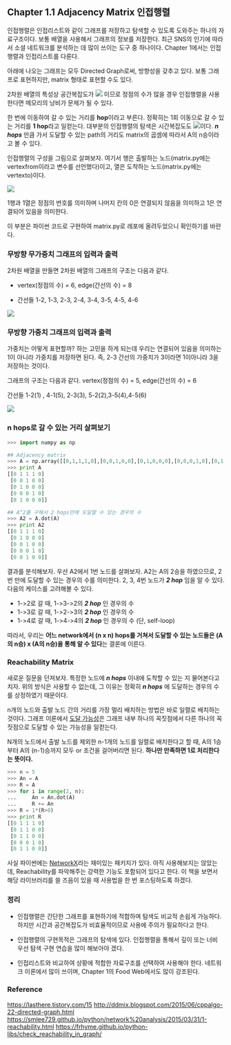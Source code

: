 ## Chapter 1.1 Adjacency Matrix 인접행렬

인접행렬은 인접리스트와 같이 그래프를 저장하고 탐색할 수 있도록 도와주는 하나의 자료구조이다. 보통 배열을 사용해서 그래프의 정보를 저장한다. 최근 SNS의 인기에 따라서 소셜 네트워크를 분석하는 데 많이 쓰이는 도구 중 하나이다. Chapter 1에서는 인접행렬과 인접리스트를 다룬다.

아래에 나오는 그래프는 모두 Directed Graph로써, 방향성을 갖추고 있다. 보통 그래프로 표현하지만, matrix 형태로 표현할 수도 있다.

2차원 배열의 특성상 공간복잡도가 ![](https://t1.daumcdn.net/cfile/tistory/21473C4C56AF54680D) 이므로 정점의 수가 많을 경우 인접행렬을 사용한다면 메모리의 낭비가 문제가 될 수 있다.

한 번에 이동하여 갈 수 있는 거리를 **hop**이라고 부른다. 정확히는 1회 이동으로 갈 수 있는 거리를 **1 hop**라고 일컫는다. 대부분의 인접행렬의 탐색은 시간복잡도도 ![](https://t1.daumcdn.net/cfile/tistory/21473C4C56AF54680D)이다. ***n hops*** 만큼 가서 도달할 수 있는 path의 거리도 matrix의 곱셈에 따라서 A의 n승이라고 볼 수 있다.

인접행렬의 구성을 그림으로 살펴보자. 여기서 행은 출발하는 노드(matrix.py에는 vertexfrom이라고 변수를 선언했다)이고, 열은 도착하는 노드(matrix.py에는 vertexto)이다.

![](https://t1.daumcdn.net/cfile/tistory/2615F83D56AF573315)

1행과 1열은 정점의 번호를 의미하며 나머지 칸의 0은 연결되지 않음을 의미하고 1은 연결되어 있음을 의미한다. 

이 부분은 파이썬 코드로 구현하여 matrix.py로 레포에 올려두었으니 확인하기를 바란다.

### 무방향 무가중치 그래프의 입력과 출력

  

2차원 배열을 만들면 2차원 배열의 그래프의 구조는 다음과 같다.

* vertex(정점의 수) = 6, edge(간선의 수) = 8

* 간선들 1-2, 1-3, 2-3, 2-4, 3-4, 3-5, 4-5, 4-6

![](https://t1.daumcdn.net/cfile/tistory/2648384156AF59DE0E)

### 무방향 가중치 그래프의 입력과 출력

가중치는 어떻게 표현할까? 하는 고민을 하게 되는데 우리는 연결되어 있음을 의미하는 1이 아니라 가중치를 저장하면 된다. 즉, 2-3 간선의 가중치가 3이라면 1이아니라 3을 저장하는 것이다.

그래프의 구조는 다음과 같다. vertex(정점의 수) = 5, edge(간선의 수) = 6

간선들 1-2(1) , 4-1(5), 2-3(3), 5-2(2),3-5(4),4-5(6)

![](https://t1.daumcdn.net/cfile/tistory/2364234456AE272804)

### n hops로 갈 수 있는 거리 살펴보기
```python
>>> import numpy as np

## Adjacency matrix
>>> A = np.array([[0,1,1,1,0],[0,0,1,0,0],[0,1,0,0,0],[0,0,0,1,0],[0,1,0,0,0]])
>>> print A
[[0 1 1 1 0]
 [0 0 1 0 0]
 [0 1 0 0 0]
 [0 0 0 1 0]
 [0 1 0 0 0]]

## A^2를 구해서 2 hops만에 도달할 수 있는 경우의 수
>>> A2 = A.dot(A)
>>> print A2
[[0 1 1 1 0]
 [0 1 0 0 0]
 [0 0 1 0 0]
 [0 0 0 1 0]
 [0 0 1 0 0]]
```

결과를 분석해보자. 우선 A2에서 1번 노드를 살펴보자. A2는 A의 2승을 하였으므로, 2번 만에 도달할 수 있는 경우의 수를 의미한다. 2, 3, 4번 노드가 ***2 hop*** 임을 알 수 있다. 다음의 케이스를 고려해볼 수 있다.

* 1->2로 갈 때, 1->3->2의 ***2 hop*** 인 경우의 수
* 1->3로 갈 때, 1->2->3의 ***2 hop*** 인 경우의 수
* 1->4로 갈 때, 1->4->4의 ***2 hop*** 인 경우의 수 (단, self-loop)

따라서, 우리는 **어느 network에서  (n x n) hops를 거쳐서 도달할 수 있는 노드들은  (A의 n승) x (A의 n승)을 통해 알 수 있다**는 결론에 이른다.

### Reachability Matrix
새로운 질문을 던져보자. 특정한 노드에 ***n hops*** 이내에 도착할 수 있는 지 물어본다고 치자. 위의 방식은 사용할 수 없는데, 그 이유는 정확히 ***n hops*** 에 도달하는 경우의 수를 상정하였기 때문이다.

n개의 노드와 출발 노드 간의 거리를 가장 멀리 배치하는 방법은 바로 일렬로 배치하는 것이다. 그래프 이론에서 [도달 가능성]([https://en.wikipedia.org/wiki/Reachability](https://en.wikipedia.org/wiki/Reachability))은 그래프 내부 하나의 꼭짓점에서 다른 하나의 꼭짓점으로 도달할 수 있는 가능성을 일컫는다.

N개의 노드에서 출발 노드를 제외한 n-1개의 노드를 일렬로 배치한다고 할 때, A의 1승부터 A의 (n-1)승까지 모두 or 조건을 걸어버리면 된다. **하나만 만족하면 1로 처리한다는 뜻이다.**

```python
>>> n = 5
>>> An = A
>>> R = A
>>> for i in range(2, n):
...     An = An.dot(A)
...     R += An
>>> R = 1*(R>0)
>>> print R
[[0 1 1 1 0]
 [0 1 1 0 0]
 [0 1 1 0 0]
 [0 0 0 1 0]
 [0 1 1 0 0]]
```
사실 파이썬에는 [NetworkX]([https://networkx.github.io/](https://networkx.github.io/))라는 재미있는 패키지가 있다. 아직 사용해보지는 않았는데, Reachability를 파악해주는 강력한 기능도 포함되어 있다고 한다. 이 책을 보면서 해당 라이브러리를 쓸 즈음이 있을 때 사용법을 한 번 포스팅하도록 하겠다.

### 정리

- 인접행렬은 간단한 그래프를 표현하기에 적합하며 탐색도 비교적 손쉽게 가능하다. 하지만 시간과 공간복잡도가 비효율적이므로 사용에 주의가 필요하다고 한다.

- 인접행렬의 구현목적은 그래프의 탐색에 있다. 인접행렬을 통해서 깊이 또는 너비 우선 탐색 구현 연습을 많이 해보아야 겠다.

- 인접리스트와 비교하여 상황에 적합한 자료구조를 선택하여 사용해야 한다. 네트워크 이론에서 많이 쓰이며, Chapter 1의 Food Web에서도 많이 강조된다.

  
  
### Reference
https://lasthere.tistory.com/15
http://ddmix.blogspot.com/2015/06/cppalgo-22-directed-graph.html
https://smlee729.github.io/python/network%20analysis/2015/03/31/1-reachability.html
https://frhyme.github.io/python-libs/check_reachability_in_graph/
